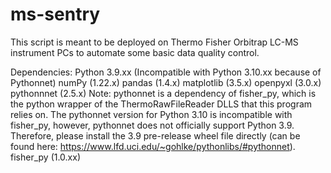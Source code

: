 # ms-sentry

This script is meant to be deployed on Thermo Fisher Orbitrap LC-MS instrument PCs to automate some basic data quality control.

Dependencies:
Python 3.9.xx (Incompatible with Python 3.10.xx because of Pythonnet)
numPy (1.22.x)
pandas (1.4.x)
matplotlib (3.5.x)
openpyxl (3.0.x)
pythonnnet (2.5.x)
  Note: pythonnet is a dependency of fisher_py, which is the python wrapper of the ThermoRawFileReader DLLS that this program relies on. The pythonnet version for Python   3.10 is incompatible with fisher_py, however, pythonnet does not officially support Python 3.9. Therefore, please install the 3.9 pre-release wheel file directly (can   be found here: https://www.lfd.uci.edu/~gohlke/pythonlibs/#pythonnet). 
fisher_py (1.0.xx)
